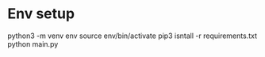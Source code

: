 # Env setup

python3 -m venv env
source env/bin/activate
pip3 isntall -r requirements.txt
python main.py

